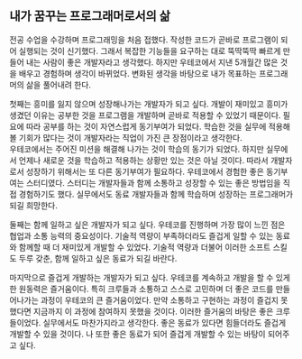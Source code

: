 ## 내가 꿈꾸는 프로그래머로서의 삶

전공 수업을 수강하며 프로그래밍을 처음 접했다. 
작성한 코드가 곧바로 프로그램이 되어 실행되는 것이 신기했다. 
그래서 복잡한 기능들을 요구하는 대로 뚝딱뚝딱 빠르게 만들어 내는 사람이 좋은 개발자라고 생각했다. 
하지만 우테코에서 지낸 5개월간 많은 것을 배우고 경험하며 생각이 바뀌었다. 
변화된 생각을 바탕으로 내가 목표하는 프로그래머의 삶을 풀어내려 한다.

첫째는 흥미를 잃지 않으며 성장해나가는 개발자가 되고 싶다. 
개발이 재미있고 흥미가 생겼던 이유는 공부한 것을 프로그램을 개발하며 곧바로 적용할 수 있었기 때문이다. 
필요에 따라 공부를 하는 것이 자연스럽게 동기부여가 되었다. 
학습한 것을 실무에 적용해볼 기회가 많다는 것이 개발자라는 직업이 가진 큰 장점이라고 생각한다.
<br>
우테코에서는 주어진 미션을 해결해 나가는 것이 학습의 동기가 되었다.
하지만 실무에서 언제나 새로운 것을 학습하고 적용하는 상황만 있는 것은 아닐 것이다.
따라서 개발자로서 성장하기 위해서는 또 다른 동기부여가 필요하다.
우테코에서 경험한 좋은 동기부여는 스터디였다.
스터디는 개발자들과 함께 소통하고 성장할 수 있는 좋은 방법임을 직접 경험하기도 했다.
실무에서도 동료 개발자들과 함께 학습하며 성장하는 프로그래머가 되길 희망한다.

둘째는 함께 일하고 싶은 개발자가 되고 싶다.
우테코를 진행하며 가장 많이 느낀 점은 협업과 소통 능력의 중요성이다.
기술적 역량이 부족하더라도 즐겁게 일할 수 있는 동료와 함께할 때 더 재미있게 개발할 수 있었다.
기술적 역량과 더불어 이러한 소프트 스킬도 두루 갖춘, 함께 일하고 싶은 동료가 되길 바란다.

마지막으로 즐겁게 개발하는 개발자가 되고 싶다.
우테코를 계속하고 개발을 할 수 있게 한 원동력은 즐거움이다.
특히 크루들과 소통하고 스스로 고민하며 더 좋은 코드를 만들어나가는 과정이 우테코의 큰 즐거움이었다.
만약 소통하고 구현하는 과정이 즐겁지 못했다면 지금까지 이 과정에 참여하지 못했을 것이다.
이러한 즐거움의 바탕은 좋은 크루들이었다.
실무에서도 마찬가지라고 생각한다.
좋은 동료가 있다면 힘들더라도 즐겁게 개발할 수 있을 것이다.
나 또한 좋은 동료가 되어 즐겁게 개발할 수 있는 바탕이 되어주고 싶다.
